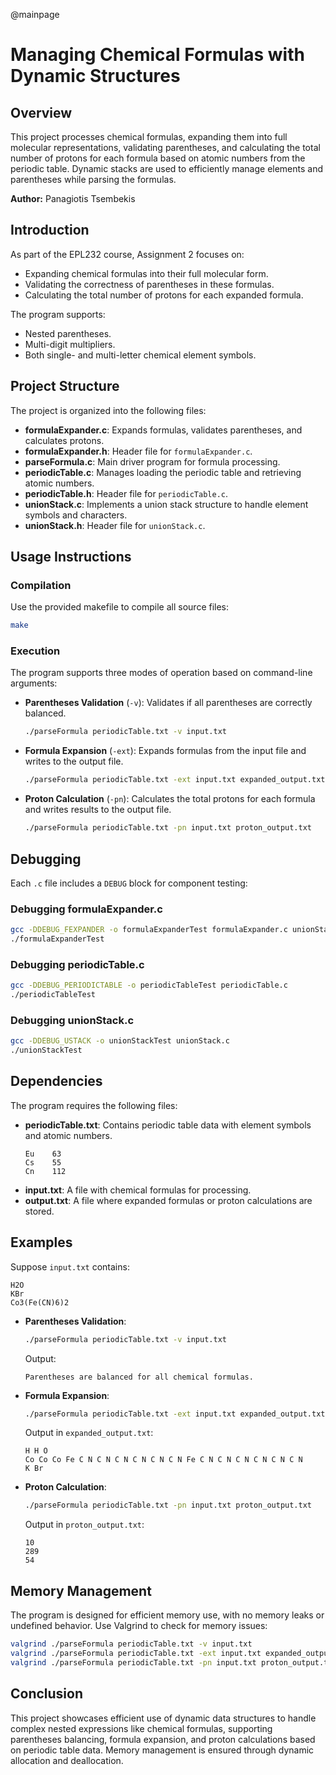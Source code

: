 @mainpage

# Managing Chemical Formulas with Dynamic Structures

## Overview
This project processes chemical formulas, expanding them into full molecular representations, validating parentheses, and calculating the total number of protons for each formula based on atomic numbers from the periodic table. Dynamic stacks are used to efficiently manage elements and parentheses while parsing the formulas.

**Author:** Panagiotis Tsembekis


## Introduction
As part of the EPL232 course, Assignment 2 focuses on:
- Expanding chemical formulas into their full molecular form.
- Validating the correctness of parentheses in these formulas.
- Calculating the total number of protons for each expanded formula.

The program supports:
- Nested parentheses.
- Multi-digit multipliers.
- Both single- and multi-letter chemical element symbols.

## Project Structure
The project is organized into the following files:

- **formulaExpander.c**: Expands formulas, validates parentheses, and calculates protons.
- **formulaExpander.h**: Header file for `formulaExpander.c`.
- **parseFormula.c**: Main driver program for formula processing.
- **periodicTable.c**: Manages loading the periodic table and retrieving atomic numbers.
- **periodicTable.h**: Header file for `periodicTable.c`.
- **unionStack.c**: Implements a union stack structure to handle element symbols and characters.
- **unionStack.h**: Header file for `unionStack.c`.

## Usage Instructions
### Compilation
Use the provided makefile to compile all source files:
```bash
make
```

### Execution
The program supports three modes of operation based on command-line arguments:

- **Parentheses Validation** (`-v`):
  Validates if all parentheses are correctly balanced.
  ```bash
  ./parseFormula periodicTable.txt -v input.txt
  ```

- **Formula Expansion** (`-ext`):
  Expands formulas from the input file and writes to the output file.
  ```bash
  ./parseFormula periodicTable.txt -ext input.txt expanded_output.txt
  ```

- **Proton Calculation** (`-pn`):
  Calculates the total protons for each formula and writes results to the output file.
  ```bash
  ./parseFormula periodicTable.txt -pn input.txt proton_output.txt
  ```

## Debugging
Each `.c` file includes a `DEBUG` block for component testing:

### Debugging formulaExpander.c
```bash
gcc -DDEBUG_FEXPANDER -o formulaExpanderTest formulaExpander.c unionStack.c periodicTable.c
./formulaExpanderTest
```

### Debugging periodicTable.c
```bash
gcc -DDEBUG_PERIODICTABLE -o periodicTableTest periodicTable.c
./periodicTableTest
```

### Debugging unionStack.c
```bash
gcc -DDEBUG_USTACK -o unionStackTest unionStack.c
./unionStackTest
```

## Dependencies
The program requires the following files:
- **periodicTable.txt**: Contains periodic table data with element symbols and atomic numbers.
  ```text
  Eu	63
  Cs	55
  Cn	112
  ```
- **input.txt**: A file with chemical formulas for processing.
- **output.txt**: A file where expanded formulas or proton calculations are stored.

## Examples
Suppose `input.txt` contains:
```text
H2O
KBr
Co3(Fe(CN)6)2
```

- **Parentheses Validation**:
  ```bash
  ./parseFormula periodicTable.txt -v input.txt
  ```
  Output:
  ```text
  Parentheses are balanced for all chemical formulas.
  ```

- **Formula Expansion**:
  ```bash
  ./parseFormula periodicTable.txt -ext input.txt expanded_output.txt
  ```
  Output in `expanded_output.txt`:
  ```text
  H H O
  Co Co Co Fe C N C N C N C N C N C N Fe C N C N C N C N C N C N
  K Br
  ```

- **Proton Calculation**:
  ```bash
  ./parseFormula periodicTable.txt -pn input.txt proton_output.txt
  ```
  Output in `proton_output.txt`:
  ```text
  10
  289
  54
  ```

## Memory Management
The program is designed for efficient memory use, with no memory leaks or undefined behavior. Use Valgrind to check for memory issues:
```bash
valgrind ./parseFormula periodicTable.txt -v input.txt
valgrind ./parseFormula periodicTable.txt -ext input.txt expanded_output.txt
valgrind ./parseFormula periodicTable.txt -pn input.txt proton_output.txt
```

## Conclusion
This project showcases efficient use of dynamic data structures to handle complex nested expressions like chemical formulas, supporting parentheses balancing, formula expansion, and proton calculations based on periodic table data. Memory management is ensured through dynamic allocation and deallocation.
